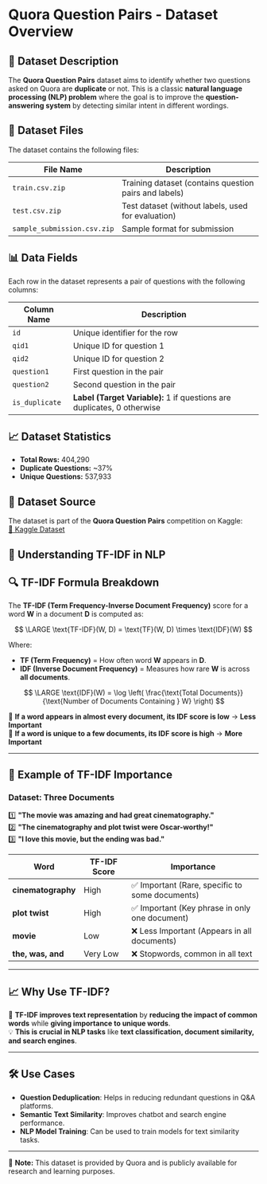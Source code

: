 # Quora Question Pairs - Dataset Overview

## 📌 Dataset Description  
The **Quora Question Pairs** dataset aims to identify whether two questions asked on Quora are **duplicate** or not. This is a classic **natural language processing (NLP) problem** where the goal is to improve the **question-answering system** by detecting similar intent in different wordings.

## 📂 Dataset Files  
The dataset contains the following files:  

| File Name                | Description |
|--------------------------|-------------|
| `train.csv.zip`          | Training dataset (contains question pairs and labels) |
| `test.csv.zip`           | Test dataset (without labels, used for evaluation) |
| `sample_submission.csv.zip` | Sample format for submission |

## 📊 Data Fields  
Each row in the dataset represents a pair of questions with the following columns:  

| Column Name   | Description |
|--------------|-------------|
| `id`         | Unique identifier for the row |
| `qid1`       | Unique ID for question 1 |
| `qid2`       | Unique ID for question 2 |
| `question1`  | First question in the pair |
| `question2`  | Second question in the pair |
| `is_duplicate` | **Label (Target Variable):** 1 if questions are duplicates, 0 otherwise |

## 📈 Dataset Statistics  
- **Total Rows:** 404,290  
- **Duplicate Questions:** ~37%  
- **Unique Questions:** 537,933  

## 🔗 Dataset Source  
The dataset is part of the **Quora Question Pairs** competition on Kaggle:  
[🔗 Kaggle Dataset](https://www.kaggle.com/competitions/quora-question-pairs/data)

## 📌 Understanding TF-IDF in NLP

## 🔍 TF-IDF Formula Breakdown  
The **TF-IDF (Term Frequency-Inverse Document Frequency)** score for a word **W** in a document **D** is computed as:

$$
\LARGE \text{TF-IDF}(W, D) = \text{TF}(W, D) \times \text{IDF}(W)
$$

Where:  
- **TF (Term Frequency)** = How often word **W** appears in **D**.  
- **IDF (Inverse Document Frequency)** = Measures how rare **W** is across **all documents**.  

$$
\LARGE \text{IDF}(W) = \log \left( \frac{\text{Total Documents}}{\text{Number of Documents Containing } W} \right)
$$

📌 **If a word appears in almost every document, its IDF score is low** → **Less Important**  
📌 **If a word is unique to a few documents, its IDF score is high** → **More Important**  

---

## 🚀 Example of TF-IDF Importance  
### **Dataset: Three Documents**
1️⃣ **"The movie was amazing and had great cinematography."**  
2️⃣ **"The cinematography and plot twist were Oscar-worthy!"**  
3️⃣ **"I love this movie, but the ending was bad."**  

| **Word**           | **TF-IDF Score** | **Importance** |
|------------------|-----------------|--------------|
| **cinematography** | High            | ✅ Important (Rare, specific to some documents) |
| **plot twist**     | High            | ✅ Important (Key phrase in only one document) |
| **movie**          | Low             | ❌ Less Important (Appears in all documents) |
| **the, was, and**  | Very Low        | ❌ Stopwords, common in all text |

---

## 📈 Why Use TF-IDF?  
🚀 **TF-IDF improves text representation** by **reducing the impact of common words** while **giving importance to unique words**.  
💡 **This is crucial in NLP tasks** like **text classification, document similarity, and search engines**.  

---

## 🛠️ Use Cases  
- **Question Deduplication**: Helps in reducing redundant questions in Q&A platforms.  
- **Semantic Text Similarity**: Improves chatbot and search engine performance.  
- **NLP Model Training**: Can be used to train models for text similarity tasks.

---
🔹 **Note:** This dataset is provided by Quora and is publicly available for research and learning purposes.
